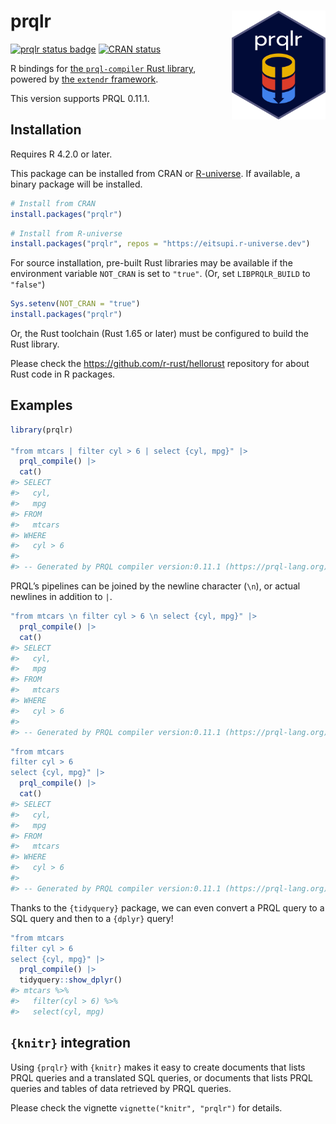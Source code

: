 
<!-- README.md is generated from README.Rmd. Please edit that file -->

# prqlr <img src="man/figures/logo.png" align="right" width="150"/>

<!-- badges: start -->

[![prqlr status
badge](https://eitsupi.r-universe.dev/badges/prqlr)](https://eitsupi.r-universe.dev)
[![CRAN
status](https://www.r-pkg.org/badges/version/prqlr)](https://CRAN.R-project.org/package=prqlr)
<!-- badges: end -->

R bindings for [the `prql-compiler` Rust
library](https://github.com/prql/prql), powered by [the `extendr`
framework](https://extendr.github.io/).

This version supports PRQL 0.11.1.

## Installation

Requires R 4.2.0 or later.

This package can be installed from CRAN or
[R-universe](https://eitsupi.r-universe.dev/prqlr). If available, a
binary package will be installed.

``` r
# Install from CRAN
install.packages("prqlr")
```

``` r
# Install from R-universe
install.packages("prqlr", repos = "https://eitsupi.r-universe.dev")
```

For source installation, pre-built Rust libraries may be available if
the environment variable `NOT_CRAN` is set to `"true"`. (Or, set
`LIBPRQLR_BUILD` to `"false"`)

``` r
Sys.setenv(NOT_CRAN = "true")
install.packages("prqlr")
```

Or, the Rust toolchain (Rust 1.65 or later) must be configured to build
the Rust library.

Please check the <https://github.com/r-rust/hellorust> repository for
about Rust code in R packages.

## Examples

``` r
library(prqlr)

"from mtcars | filter cyl > 6 | select {cyl, mpg}" |>
  prql_compile() |>
  cat()
#> SELECT
#>   cyl,
#>   mpg
#> FROM
#>   mtcars
#> WHERE
#>   cyl > 6
#> 
#> -- Generated by PRQL compiler version:0.11.1 (https://prql-lang.org)
```

PRQL’s pipelines can be joined by the newline character (`\n`), or
actual newlines in addition to `|`.

``` r
"from mtcars \n filter cyl > 6 \n select {cyl, mpg}" |>
  prql_compile() |>
  cat()
#> SELECT
#>   cyl,
#>   mpg
#> FROM
#>   mtcars
#> WHERE
#>   cyl > 6
#> 
#> -- Generated by PRQL compiler version:0.11.1 (https://prql-lang.org)
```

``` r
"from mtcars
filter cyl > 6
select {cyl, mpg}" |>
  prql_compile() |>
  cat()
#> SELECT
#>   cyl,
#>   mpg
#> FROM
#>   mtcars
#> WHERE
#>   cyl > 6
#> 
#> -- Generated by PRQL compiler version:0.11.1 (https://prql-lang.org)
```

Thanks to the `{tidyquery}` package, we can even convert a PRQL query to
a SQL query and then to a `{dplyr}` query!

``` r
"from mtcars
filter cyl > 6
select {cyl, mpg}" |>
  prql_compile() |>
  tidyquery::show_dplyr()
#> mtcars %>%
#>   filter(cyl > 6) %>%
#>   select(cyl, mpg)
```

## `{knitr}` integration

Using `{prqlr}` with `{knitr}` makes it easy to create documents that
lists PRQL queries and a translated SQL queries, or documents that lists
PRQL queries and tables of data retrieved by PRQL queries.

Please check the vignette `vignette("knitr", "prqlr")` for details.
